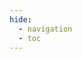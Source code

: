 ```yaml
---
hide:
  - navigation
  - toc
---
```


<meta http-equiv="refresh" content="0; url=https://my.vatsim.net/virtual-airlines" />
